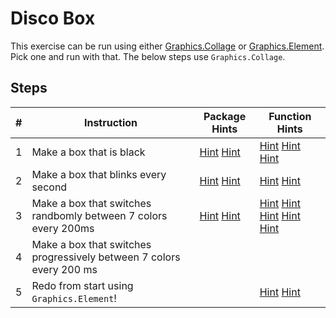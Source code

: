 # Disco Box

This exercise can be run using either [Graphics.Collage](http://package.elm-lang.org/packages/elm-lang/core/3.0.0/Graphics-Collage) or [Graphics.Element](http://package.elm-lang.org/packages/elm-lang/core/3.0.0/Graphics-Element). Pick one and run with that. The below steps use `Graphics.Collage`.

## Steps

| # | Instruction | Package Hints | Function Hints |
|------|-------------|---------------|----------------|
| 1 | Make a box that is black | [Hint](http://package.elm-lang.org/packages/elm-lang/core/3.0.0/Color) [Hint](http://package.elm-lang.org/packages/elm-lang/core/3.0.0/Graphics-Collage) | [Hint](http://package.elm-lang.org/packages/elm-lang/core/3.0.0/Graphics-Collage#square) [Hint](http://package.elm-lang.org/packages/elm-lang/core/3.0.0/Graphics-Collage#collage) [Hint](http://package.elm-lang.org/packages/elm-lang/core/3.0.0/Graphics-Collage#filled) |
| 2 | Make a box that blinks every second | [Hint](http://package.elm-lang.org/packages/elm-lang/core/3.0.0/Time) [Hint](http://package.elm-lang.org/packages/elm-lang/core/3.0.0/Signal) | [Hint](http://package.elm-lang.org/packages/elm-lang/core/3.0.0/Time#every) [Hint](http://package.elm-lang.org/packages/elm-lang/core/3.0.0/Signal#map) |
| 3 | Make a box that switches randbomly between 7 colors every 200ms | [Hint](http://package.elm-lang.org/packages/elm-lang/core/3.0.0/Array) [Hint](http://package.elm-lang.org/packages/elm-lang/core/3.0.0/Random) | [Hint](http://package.elm-lang.org/packages/elm-lang/core/3.0.0/Array#fromList) [Hint](http://package.elm-lang.org/packages/elm-lang/core/3.0.0/Array#get) [Hint](http://package.elm-lang.org/packages/elm-lang/core/3.0.0/Random#generate) [Hint](http://package.elm-lang.org/packages/elm-lang/core/3.0.0/Random#initialSeed) [Hint](http://package.elm-lang.org/packages/elm-lang/core/3.0.0/Random#int)|
| 4 | Make a box that switches progressively between 7 colors every 200 ms |  |  |
| 5 | Redo from start using `Graphics.Element`!|  | [Hint](http://package.elm-lang.org/packages/elm-lang/core/3.0.0/Graphics-Element#color) [Hint](http://package.elm-lang.org/packages/elm-lang/core/3.0.0/Graphics-Element#spacer) |
